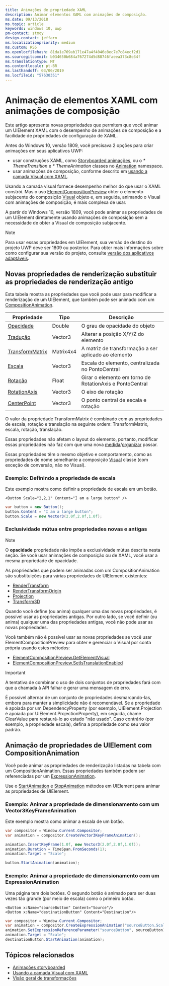 ```yaml
---
title: Animações de propriedade XAML
description: Animar elementos XAML com animações de composição.
ms.date: 09/13/2018
ms.topic: article
keywords: windows 10, uwp
pm-contact: stmoy
design-contact: jeffarn
ms.localizationpriority: medium
ms.custom: RS5
ms.openlocfilehash: 81da1e769ab171e47a4f4046e8ec7e7c84ecf2d1
ms.sourcegitcommit: b034650b684a767274d5d88746faeea373c8e34f
ms.translationtype: MT
ms.contentlocale: pt-BR
ms.lasthandoff: 03/06/2019
ms.locfileid: "57630351"
---
```

# <a name="animating-xaml-elements-with-composition-animations"></a>Animação de elementos XAML com animações de composição

Este artigo apresenta novas propriedades que permitem que você animar um UIElement XAML com o desempenho de animações de composição e a facilidade de propriedades de configuração de XAML.

Antes do Windows 10, versão 1809, você precisava 2 opções para criar animações em seus aplicativos UWP:

- usar construções XAML, como [Storyboarded animações](storyboarded-animations.md), ou o _* ThemeTransition_ e _* ThemeAnimation_ classes no [ Animation](/uwp/api/windows.ui.xaml.media.animation) namespace.
- usar animações de composição, conforme descrito em [usando a camada Visual com XAML](../../composition/using-the-visual-layer-with-xaml.md).

Usando a camada visual fornece desempenho melhor do que usar o XAML constrói. Mas o uso [ElementCompositionPreview](/uwp/api/Windows.UI.Xaml.Hosting.ElementCompositionPreview) obter o elemento subjacente do composição [Visual](/uwp/api/windows.ui.composition.visual) objeto e, em seguida, animando o Visual com animações de composição, é mais complexa de usar.

A partir do Windows 10, versão 1809, você pode animar as propriedades de um UIElement diretamente usando animações de composição sem a necessidade de obter a Visual de composição subjacente.

> [!NOTE]
> Para usar essas propriedades em UIElement, sua versão de destino do projeto UWP deve ser 1809 ou posterior. Para obter mais informações sobre como configurar sua versão do projeto, consulte [versão dos aplicativos adaptáveis](../../debug-test-perf/version-adaptive-apps.md).

## <a name="new-rendering-properties-replace-old-rendering-properties"></a>Novas propriedades de renderização substituir as propriedades de renderização antigo

Esta tabela mostra as propriedades que você pode usar para modificar a renderização de um UIElement, que também pode ser animado com um [CompositionAnimation](/uwp/api/windows.ui.composition.compositionanimation).

| Propriedade | Tipo | Descrição |
| -- | -- | -- |
| [Opacidade](/uwp/api/windows.ui.xaml.uielement.opacity) | Double | O grau de opacidade do objeto |
| [Tradução](/uwp/api/windows.ui.xaml.uielement.translation) | Vector3 | Alterar a posição X/Y/Z do elemento |
| [TransformMatrix](/uwp/api/windows.ui.xaml.uielement.transformmatrix) | Matrix4x4 | A matriz de transformação a ser aplicado ao elemento |
| [Escala](/uwp/api/windows.ui.xaml.uielement.scale) | Vector3 | Escala do elemento, centralizada no PontoCentral |
| [Rotação](/uwp/api/windows.ui.xaml.uielement.rotation) | Float | Girar o elemento em torno de RotationAxis e PontoCentral |
| [RotationAxis](/uwp/api/windows.ui.xaml.uielement.rotationaxis) | Vector3 | O eixo de rotação |
| [CenterPoint](/uwp/api/windows.ui.xaml.uielement.centerpoint) | Vector3 | O ponto central de escala e rotação |

O valor da propriedade TransformMatrix é combinado com as propriedades de escala, rotação e translação na seguinte ordem:  TransformMatrix, escala, rotação, translação.

Essas propriedades não afetam o layout do elemento, portanto, modificar essas propriedades não faz com que uma nova [medida](/uwp/api/windows.ui.xaml.uielement.measure)/[organizar](/uwp/api/windows.ui.xaml.uielement.arrange) passar.

Essas propriedades têm o mesmo objetivo e comportamento, como as propriedades de nome semelhante a composição [Visual](/uwp/api/windows.ui.composition.visual) classe (com exceção de conversão, não no Visual).

### <a name="example-setting-the-scale-property"></a>Exemplo: Definindo a propriedade de escala

Este exemplo mostra como definir a propriedade de escala em um botão.

```xaml
<Button Scale="2,2,1" Content="I am a large button" />
```

```csharp
var button = new Button();
button.Content = "I am a large button";
button.Scale = new Vector3(2.0f,2.0f,1.0f);
```

### <a name="mutual-exclusivity-between-new-and-old-properties"></a>Exclusividade mútua entre propriedades novas e antigas

> [!NOTE]
> O **opacidade** propriedade não impõe a exclusividade mútua descrita nesta seção. Se você usar animações de composição ou de XAML, você usar a mesma propriedade de opacidade.

As propriedades que podem ser animadas com um CompositionAnimation são substituições para várias propriedades de UIElement existentes:

- [RenderTransform](/uwp/api/windows.ui.xaml.uielement.rendertransform)
- [RenderTransformOrigin](/uwp/api/windows.ui.xaml.uielement.rendertransformorigin)
- [Projection](/uwp/api/windows.ui.xaml.uielement.projection)
- [Transform3D](/uwp/api/windows.ui.xaml.uielement.transform3d)

Quando você define (ou anima) qualquer uma das novas propriedades, é possível usar as propriedades antigas. Por outro lado, se você definir (ou anima) qualquer uma das propriedades antigas, você não pode usar as novas propriedades.

Você também não é possível usar as novas propriedades se você usar ElementCompositionPreview para obter e gerenciar o Visual por conta própria usando estes métodos:

- [ElementCompositionPreview.GetElementVisual](/uwp/api/windows.ui.xaml.hosting.elementcompositionpreview.getelementvisual)
- [ElementCompositionPreview.SetIsTranslationEnabled](/uwp/api/windows.ui.xaml.hosting.elementcompositionpreview.setistranslationenabled)

> [!IMPORTANT]
> A tentativa de combinar o uso de dois conjuntos de propriedades fará com que a chamada à API falhar e gerar uma mensagem de erro.

É possível alternar de um conjunto de propriedades desmarcando-las, embora para manter a simplicidade não é recomendável. Se a propriedade é apoiada por um DependencyProperty (por exemplo, UIElement.Projection é apoiada por UIElement.ProjectionProperty), em seguida, chame ClearValue para restaurá-lo ao estado "não usado". Caso contrário (por exemplo, a propriedade escala), defina a propriedade como seu valor padrão.

## <a name="animating-uielement-properties-with-compositionanimation"></a>Animação de propriedades de UIElement com CompositionAnimation

Você pode animar as propriedades de renderização listadas na tabela com um CompositionAnimation. Essas propriedades também podem ser referenciadas por um [ExpressionAnimation](/uwp/api/windows.ui.composition.expressionanimation).

Use o [StartAnimation](/uwp/api/windows.ui.xaml.uielement.startanimation) e [StopAnimation](/uwp/api/windows.ui.xaml.uielement.stopanimation) métodos em UIElement para animar as propriedades de UIElement.

### <a name="example-animating-the-scale-property-with-a-vector3keyframeanimation"></a>Exemplo: Animar a propriedade de dimensionamento com um Vector3KeyFrameAnimation

Este exemplo mostra como animar a escala de um botão.

```csharp
var compositor = Window.Current.Compositor;
var animation = compositor.CreateVector3KeyFrameAnimation();

animation.InsertKeyFrame(1.0f, new Vector3(2.0f,2.0f,1.0f));
animation.Duration = TimeSpan.FromSeconds(1);
animation.Target = "Scale";

button.StartAnimation(animation);
```

### <a name="example-animating-the-scale-property-with-an-expressionanimation"></a>Exemplo: Animar a propriedade de dimensionamento com um ExpressionAnimation

Uma página tem dois botões. O segundo botão é animado para ser duas vezes tão grande (por meio de escala) como o primeiro botão.

```xaml
<Button x:Name="sourceButton" Content="Source"/>
<Button x:Name="destinationButton" Content="Destination"/>
```

```csharp
var compositor = Window.Current.Compositor;
var animation = compositor.CreateExpressionAnimation("sourceButton.Scale*2");
animation.SetExpressionReferenceParameter("sourceButton", sourceButton);
animation.Target = "Scale";
destinationButton.StartAnimation(animation);
```

## <a name="related-topics"></a>Tópicos relacionados

- [Animações storyboarded](storyboarded-animations.md)
- [Usando a camada Visual com XAML](../../composition/using-the-visual-layer-with-xaml.md)
- [Visão geral de transformações](../layout/transforms.md)
